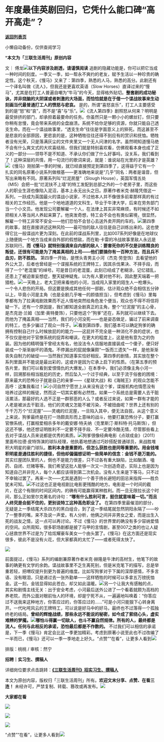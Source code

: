 # 年度最佳英剧回归，它凭什么能口碑“高开高走”？

[**返回列表页**](/gzh/三联生活周刊)

小懒自动备份，仅供查阅学习

***本文为「三联生活周刊」原创内容**

文｜
傅龙![](https://mmbiz.qpic.cn/mmbiz_gif/c2Sib3Mp7pOMqvBBeG4xs0c7h8WicXVDv2WkgY00vlHsVlj8kWcT6ovT0rZRHpUH95on1H73zrSghL02Ta3L3PSQ/640?wx_fmt=gif&wxfrom;=5&wx;_lazy=1&tp;=webp)**以下内容涉及剧透，请谨慎阅读**
追剧的隐藏功能是，你可以把它当成一种时间的刻度。一季又一季，如一帮永不爽约的老友，赋予生活以一种珍贵的确定性。这个秋天，《慢马》又来了：第四季，熟悉的人马，熟悉的高分。此剧还有一个译名叫做《流人》，但我还是更喜欢英语（Slow
Horses）直译过来的“慢马”，尤其是在打工人普遍自嘲为“牛马”的今天，显得格外贴切。**整套剧的成功秘诀，并非烧脑的大阴谋或者刺激的大场面，而恰恰就是在于借一个谍战故事来生动刻画当代最普通打工人的愤怒与悲哀。**
是的，所谓“喜怒哀乐”，打工人主要感受到的是“怒”和“哀”，而不是“喜”与“乐”。![](https://mmbiz.qpic.cn/sz_mmbiz_gif/mscgUN7TcTLibJnfcEkNxmRHgHVnmDkyufvh4krxmdqgbpjPH9pDaQxcicKZiavfC7lr0Jb0eREiczUtSibiarzYwUeA/640?wx_fmt=gif&from;=appmsg)《流人第四季》剧照怒从何来？明明是最受排挤的部门，却承担着最要命的任务。你虽然只是一颗小小的螺丝钉，但只要你稍有怠慢，竟会带来系统的全盘崩溃。系统不给你足够的资源，你就只能自己透支生命。而在一个谍战故事里，“透支生命”往往是字面意义上的猝死。而这甚至不是悲哀的全部原因，更悲哀的是，这种牺牲往往还得不到应有的赏识和抚恤。牺牲者没有光荣，只是落满灰尘的文件夹里又一个无人问津的名字。虽然明知道慢马绝不会有什么爽文式的大欢喜结局，但我们就是特别喜欢看，仿佛观看本身也成了正义的一部分——领导不是不知道、不承认你们做了什么好事吗，没关系，我们看到了！这种深层的共情，用一句流行的歌词来说，就是：谁说站在光里的才是英雄？![](https://mmbiz.qpic.cn/sz_mmbiz_gif/LVvgfpchFyzLzpHEmC5p0lR4tmHiaicEdjMQERibbBicaWDogQLr4l9qicoBO3WYJy9DEwJ1Agm3ZXBA3s2ibLqe2iarA/640?wx_fmt=gif&from;=appmsg&wxfrom;=5&wx;_lazy=1&wx;_co=1&tp;=webp)《慢马》刚拍第一季的时候，就已经直接预定到第四季了，这得益于它有一个扎实的同名原著小说系列做根基——更准确地来说是“几乎”同名：两者是谐音，但写出来略有不同。原著系列叫“烂泥房屋”（Slough
House），英国军情五处（MI5）会把一批“烂泥扶不上墙”的特工发配到总部之外的一个老房子里，而这些人的职业生涯也像陷入泥沼，基本上永无出头之日。原著作者米克·赫隆凭借这一系列，一跃成为英国最火的谍战小说家，不过他本人并不像很多前辈那样真的有过相关的工作经历。他是一个地地道道的文科生，毕业于牛津大学，后来在劳务部门当一个小文员。他发现公司要解雇一个人，在法律上其实非常麻烦，有时候还不如把相关人等当闲人养起来算了。他突发奇想，特工会不会也有类似窘境，很显然，解雇一个特工非常不安全——他们恐怕不会甘心去送外卖开网约车的。![](https://mmbiz.qpic.cn/sz_mmbiz_jpg/mscgUN7TcTLibJnfcEkNxmRHgHVnmDkyuhbhzIaIq1B5uTZndZfQk6wlFRhZV3ApuicN6icZfN8J7ibD14exRQEfxw/640?wx_fmt=jpeg&from;=appmsg)第四季的故事，就在直接讲述这种风险——最可怕的敌人往往是自己训练出来的。这也使得它比一般谍战片更为深刻。在此前的谍战系列里，比如007系列好像是在地球仪上随便挑一个地方当成来自外部的假想敌，而在勒·卡雷的冷战故事里敌人永远是苏联同行。**而《慢马》就特别强调来自内部的敌人：要害死你的不仅是训练精良的叛徒，还很有可能是为了掩盖真相的上司——他们要搞你有一百种方法，而且兵不血刃，防不胜防。**
第四季一开始，是愣头青男主小河（杰克·劳登饰）去看望他的外公大卫，后者也曾经是一个谍报系统的王牌特工，因其杀伐果决、不择手段，而得了一个“老混蛋”的绰号。可是昔日的老混蛋，此刻已经成了老糊涂，记忆错乱，还患上了被迫害妄想症，整天疑神疑鬼，以为有人要对他不利，因此整天端着一把猎枪。![](https://mmbiz.qpic.cn/sz_mmbiz_jpg/mscgUN7TcTLibJnfcEkNxmRHgHVnmDkyuXeIjwjAUbUEA4KsFwDkYw5tewWn5kGOiaD3G6gmzoeVLiamMRibFhAhCw/640?wx_fmt=jpeg&from;=appmsg)一天晚上，老大卫把来看他的小河，当成闯入家里的陌生人一枪爆头。一个令人悲伤的开局。但这要是换成其他任何一部剧，估计观众绝不会相信五分钟以上，毕竟小河是主角（也是全剧几乎唯一的颜值担当），但考虑到《慢马》里每季都有为了拉满戏剧效果而不近人情地突然给角色发个便当，观众也不得不将信将疑一下。还有一个原因是，我们都知道全剧真正的主角，整个“烂泥屋”的主心骨，是杰克逊·兰姆（加里·奥特曼饰），只要他这个“狗爹”还在，系列就可以继续下去。而他为了掩盖真相——当然，我们的小河没死——也是姿态做足，骗过了前来调查的特工，也多少骗过了观众一阵子。![](https://mmbiz.qpic.cn/sz_mmbiz_gif/LVvgfpchFyzLzpHEmC5p0lR4tmHiaicEdjsgic3c6HXvEiaPAwjgvnUMlawtRIR8cqHLuPCQITC7Lunic8hUibKmLMpw/640?wx_fmt=gif&from;=appmsg&wxfrom;=5&wx;_lazy=1&wx;_co=1&tp;=webp)看到第四季，我们基本可以确定狗爹的确拥有控制自己什么时候放屁的的能力——这屁并不完全是一种消化不良的症状，也不仅仅是他对于官僚系统的捉弄和嘲讽，在更大的程度上，这是他有意为之的伪装。因为他的精明强干曾经太有名，他没法令人信服地直接装成一个傻子，便只好装成一个渐渐崩坏的酒鬼。不停漏出的屁就像廉颇“一饭而三遗矢”一样，是他渐渐丧失自制力的破绽——当然我们知道事实恰好相反。第四季的剧情，其实放在整个系列里面并不能说是最出彩的，这或许是因为它承上启下的性质。（在第五季的预告片里，我们可以看到爱恨情仇的大爆发。）在本季中，我们必须像主角小河一样，回溯那些相当尴尬的历史，然后坠入一个过于经典，以至于流于俗套的困境：原来最大的恐怖分子就是自己的亲爹——《星球大战》和《海贼王》的观众怎能不高呼：这集我看过！![](https://mmbiz.qpic.cn/sz_mmbiz_jpg/mscgUN7TcTLibJnfcEkNxmRHgHVnmDkyuV1Don3RTxGicG3JMvIlFvobCvxRiaghEZ0KEX6ddv98clOGb9b7hCDNg/640?wx_fmt=jpeg&from;=appmsg)小河自然宁愿世上从来没有这个爹，谍报机构也情愿没有培养过这样的叛徒，然而这一切其实都有必然性。如果一个系统总是需要人去干脏活累活，那最好的人选不正是一群邪恶的人么？或者反过来说，如果一群有才能的人老是被派去干脏活，他们的灵魂又怎能不被污染，不被扭曲呢？世界上还有别的千千万万个“烂泥屋”——灵魂的烂泥屋，一旦陷入其中，便无法自拔。从这个意义上来说，狗爹最终是在打一场颇具形而上意味的战斗，他要打赢恐怖分子，要打赢官僚系统，打赢相爱相杀多年的戴安娜·特夫纳（克里斯汀·斯科特·托马斯饰），但这还不够，他还想证明胜利不一定要不择手段、不一定要冷酷无情，尽管那些看上去对于谍战人员来说都是优秀的素质。![](https://mmbiz.qpic.cn/sz_mmbiz_jpg/mscgUN7TcTLibJnfcEkNxmRHgHVnmDkyuHKh0h2xe4cSWWsfJZa08nkuglYbVBFkMyVwVJmttibkcJWK8XicJZVbA/640?wx_fmt=jpeg)狗爹很像经典电影《点球成金》（2011）里面布拉德·皮特饰演的球队经理，他执着地想通过巧妙搭配普通球员，来战胜堆积大明星的豪门球队。**胜利本身是重要的，但怎么获胜也是同等重要的。用金钱堆积明星是通往胜利的捷径，但他却偏偏想证明一些简单的信念：金钱不是万能的。**
其实烂屋团队里的人，倒也不是能力很差，只不过各有重大缺陷，比如酗酒、嗑药、自闭、烂赌等等。我们希望这批人能够一次又一次创造奇迹，实际上也是因为知道自己并非完人，每个人都应该得到第二次机会。没有人生来是下等马，只不过不幸输过罢了。再来一次——尤其是遇到一个善于扬长避短的田忌来指挥——胜负犹未可知。![](https://mmbiz.qpic.cn/sz_mmbiz_jpg/mscgUN7TcTLibJnfcEkNxmRHgHVnmDkyuf0L3HPW4LehTt6RwbAP0vm0qVv57OlO3fDPxib6OibdwXv8ntgKGbCMQ/640?wx_fmt=jpeg&from;=appmsg)不过这也正是电视剧比电影更残酷的地方。电影是一个时间的截片，在这个有限的时间区间内，的确有可能赢得某种胜利。而一旦无限拉长这个时间，那么正如里尔克著名的诗句：**“哪有什么胜利可言，挺住就意味着一切。”而且人终究是会挺不住的，更别说特工这种高危职业了。**
在第四季里最催泪的部分，无疑是上一季结尾大杀四方的黑白组合，到了这一季结尾就忽然阴阳永隔了——吵了一整季的嘴，来不及说一声爱。有人分析，他俩之间并非男女之爱，而是出生入死的战友之情，这一点可以再讨论。不过《慢马》的世界里的确没有多少容纳爱情的空间。众所周知，很多职场剧都是披了马甲的言情剧，甚至007之类的也让人疑心拯救世界不过是为了给炫耀豪车美女一个由头罢了。《慢马》在这方面还是现实很多，彼此不是没有火花，但大家都真的太忙了——或者死得太快了。

![](https://mmbiz.qpic.cn/mmbiz_jpg/c2Sib3Mp7pOMolLsRjF0OicfTVfPZ8293SiaWlPQ05EJObsqCBsIE8RxticO4MKYWeOlAc6ZlXQT1YUHQh0AA4ppAg/640?wx_fmt=jpeg&from;=appmsg)

前面提过，《慢马》系列的编剧兼原著作者米克·赫隆是牛津的高材生，他笔下的故事的确更有文学的余韵。谍战故事里不乏生离死别，但是米克笔下的描写，总是举重若轻，把喟叹提升到更为普遍的维度。比如写狗爹对于下属的深厚感情，不多言语、没有眼泪，只是递过去一张外勤单——这样牺牲的时候可以多拿五万镑抚恤金。这一刻，金钱显得如此苍白，却又如此温暖。![](https://mmbiz.qpic.cn/sz_mmbiz_jpg/mscgUN7TcTLibJnfcEkNxmRHgHVnmDkyuyIyzbb7xlX6QuFn6OSFLeDgFHAXokcN7ibic13Ee3HzmjKexycnibmBnw/640?wx_fmt=jpeg&from;=appmsg)另一个让我大有感触的点，其实和剧情主线无关：出于安全考虑，小河最后送外公进了一个看着就颇为高档的养老院，而外公面对眼前怡人的环境，却是宁死不从，一遍遍地叫唤着：“你答应过不送我来这种地方，你答应过的，你答应过的……”可是小河只能狠下心转身离开。一代叱咤风云的王牌特工，可以说是好马中的好马，最终也不过落得一个孤独终老的结局。**曾经的辉煌战绩，那些永远不能说的秘密，如今成了萦绕心头，虚实难辨的梦魇。**![](https://mmbiz.qpic.cn/mmbiz_jpg/c2Sib3Mp7pOMolLsRjF0OicfTVfPZ8293SnH5Qt1OIYhRh9yQIBF43co2GzHib0iapicibs2VfF0JCj2FIMgaaavV1icg/640?wx_fmt=jpeg&from;=appmsg)**哪怕斗得赢一切敌人，也斗不赢自然规律。所有的人，最终都是流人。任何与此相反的承诺，恐怕最后都是不作数的。**
不过我们可以相信的承诺是，下一季《慢马》肯定会比这一季更加精彩。考虑到原著小说至此也不过改编了一半而已，《慢马》还可以一季一季地走上好久。“点赞”“在看”，让更多人看到![](https://mmbiz.qpic.cn/mmbiz_gif/c2Sib3Mp7pON9hkSZwdTibRHNZSMPyiapUCHJwlyoZVBC3SfmPmF0VKjkm3NiaToQloHFJ6icyicqZnqgXp6pSQJt5gg/640?wx_fmt=gif&from;=appmsg&wxfrom;=5&wx;_lazy=1&tp;=webp)  
  
  
  
  
  

排版：桃桃 / 审核：然宁

  
**招聘｜实习生、撰稿人**  

详细岗位要求点击跳转：[**《三联生活周刊》招实习生、撰稿人**](http://mp.weixin.qq.com/s?__biz=MTc5MTU3NTYyMQ==&mid=2651136871&idx=3&sn=f1c0777fe9d31881e5dfca68ebc2937f&chksm=5907324d6e70bb5b3546dfe1c7b31b5fe05664bebbf36356ba9a1a352e0678444cad62875ad4&scene=21#wechat_redirect)

本文为原创内容，版权归「三联生活周刊」所有。**欢迎文末分享、点赞、在看三连！**
未经许可，严禁复制、转载、篡改或再发布。![](https://mmbiz.qpic.cn/sz_mmbiz_png/Gg7Qtoh7Aic9ZTmAdCc80b4nD7xicgPt863QWU7oNswDx19XrjfTtSl8QwatY2EEZGuNd1WRRiapDZjcDhTnNYmBg/640?wx_fmt=other&wxfrom;=5&wx;_lazy=1&wx;_co=1&retryload;=1&tp;=webp)

**大家都在看**

  
[![](https://mmbiz.qpic.cn/mmbiz_png/c2Sib3Mp7pOMI20eYB8oSD0Ql9BzqBib3Vs44qerPreVGkQNo8bFU1AWu7nvTR2H9E2rWyn0DMjA9azOzEYtPwQw/640?wx_fmt=other&from;=appmsg&wxfrom;=5&wx;_lazy=1&wx;_co=1&tp;=webp)](http://mp.weixin.qq.com/s?__biz=MTc5MTU3NTYyMQ==&mid=2651452894&idx=1&sn=a6943537de8b5e7bd95620f80540bec0&chksm=590be4f46e7c6de2996b3123ee84018c87827cba8b1eebe4e3cb3c2f38cf18e4c9ba8c14492b&scene=21#wechat_redirect)  

![](https://mmbiz.qpic.cn/sz_mmbiz_png/Gg7Qtoh7Aic9ZTmAdCc80b4nD7xicgPt86k1kgpU51hWCHjV92ryhVW35PLCvLhxLw9XDhXjgeDyZhHSx5EbRcfg/640?wx_fmt=other&wxfrom;=5&wx;_lazy=1&wx;_co=1&retryload;=1&tp;=webp)

  
[![](https://mmbiz.qpic.cn/mmbiz_jpg/c2Sib3Mp7pONuwrdetOsWUZLdDE1J39mLibBBe0vPzCKS1topq8p9JgG9O86KDCNS3SZl7Paa1d80gvHIBg9C0cw/640?wx_fmt=other&from;=appmsg&wxfrom;=5&wx;_lazy=1&wx;_co=1&tp;=webp)]()  
  
“点赞”“在看”，让更多人看到![](https://mmbiz.qpic.cn/mmbiz_gif/c2Sib3Mp7pON9hkSZwdTibRHNZSMPyiapUCHJwlyoZVBC3SfmPmF0VKjkm3NiaToQloHFJ6icyicqZnqgXp6pSQJt5gg/640?wx_fmt=gif&from;=appmsg&wxfrom;=5&wx;_lazy=1&tp;=webp)


